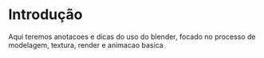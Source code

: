 # Introdução

Aqui teremos anotacoes e dicas do uso do blender, focado no processo de modelagem, textura, render e animacao basica
